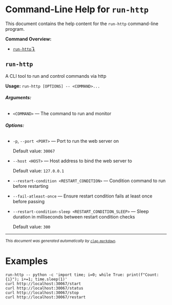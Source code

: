 # Command-Line Help for `run-http`

This document contains the help content for the `run-http` command-line program.

**Command Overview:**

* [`run-http`↴](#run-http)

## `run-http`

A CLI tool to run and control commands via http

**Usage:** `run-http [OPTIONS] -- <COMMAND>...`

###### **Arguments:**

* `<COMMAND>` — The command to run and monitor

###### **Options:**

* `-p`, `--port <PORT>` — Port to run the web server on

  Default value: `30067`
* `--host <HOST>` — Host address to bind the web server to

  Default value: `127.0.0.1`
* `--restart-condition <RESTART_CONDITION>` — Condition command to run before restarting
* `--fail-atleast-once` — Ensure restart condition fails at least once before passing
* `--restart-condition-sleep <RESTART_CONDITION_SLEEP>` — Sleep duration in milliseconds between restart condition checks

  Default value: `300`



<hr/>

<small><i>
    This document was generated automatically by
    <a href="https://crates.io/crates/clap-markdown"><code>clap-markdown</code></a>.
</i></small>

# Examples

```
run-http -- python -c 'import time; i=0; while True: print(f"Count: {i}"); i+=1; time.sleep(1)'
curl http://localhost:30067/start
curl http://localhost:30067/status
curl http://localhost:30067/stop
curl http://localhost:30067/restart
```
